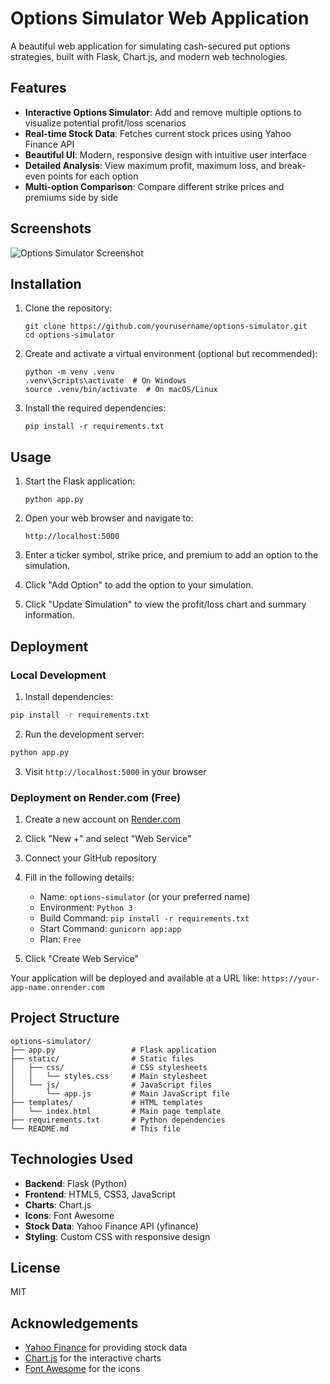 # Options Simulator Web Application

A beautiful web application for simulating cash-secured put options strategies, built with Flask, Chart.js, and modern web technologies.

## Features

- **Interactive Options Simulator**: Add and remove multiple options to visualize potential profit/loss scenarios
- **Real-time Stock Data**: Fetches current stock prices using Yahoo Finance API
- **Beautiful UI**: Modern, responsive design with intuitive user interface
- **Detailed Analysis**: View maximum profit, maximum loss, and break-even points for each option
- **Multi-option Comparison**: Compare different strike prices and premiums side by side

## Screenshots

![Options Simulator Screenshot](https://via.placeholder.com/800x450.png?text=Options+Simulator+Screenshot)

## Installation

1. Clone the repository:
   ```
   git clone https://github.com/yourusername/options-simulator.git
   cd options-simulator
   ```

2. Create and activate a virtual environment (optional but recommended):
   ```
   python -m venv .venv
   .venv\Scripts\activate  # On Windows
   source .venv/bin/activate  # On macOS/Linux
   ```

3. Install the required dependencies:
   ```
   pip install -r requirements.txt
   ```

## Usage

1. Start the Flask application:
   ```
   python app.py
   ```

2. Open your web browser and navigate to:
   ```
   http://localhost:5000
   ```

3. Enter a ticker symbol, strike price, and premium to add an option to the simulation.

4. Click "Add Option" to add the option to your simulation.

5. Click "Update Simulation" to view the profit/loss chart and summary information.

## Deployment

### Local Development

1. Install dependencies:
```bash
pip install -r requirements.txt
```

2. Run the development server:
```bash
python app.py
```

3. Visit `http://localhost:5000` in your browser

### Deployment on Render.com (Free)

1. Create a new account on [Render.com](https://render.com)

2. Click "New +" and select "Web Service"

3. Connect your GitHub repository

4. Fill in the following details:
   - Name: `options-simulator` (or your preferred name)
   - Environment: `Python 3`
   - Build Command: `pip install -r requirements.txt`
   - Start Command: `gunicorn app:app`
   - Plan: `Free`

5. Click "Create Web Service"

Your application will be deployed and available at a URL like: `https://your-app-name.onrender.com`

## Project Structure

```
options-simulator/
├── app.py                 # Flask application
├── static/                # Static files
│   ├── css/               # CSS stylesheets
│   │   └── styles.css     # Main stylesheet
│   └── js/                # JavaScript files
│       └── app.js         # Main JavaScript file
├── templates/             # HTML templates
│   └── index.html         # Main page template
├── requirements.txt       # Python dependencies
└── README.md              # This file
```

## Technologies Used

- **Backend**: Flask (Python)
- **Frontend**: HTML5, CSS3, JavaScript
- **Charts**: Chart.js
- **Icons**: Font Awesome
- **Stock Data**: Yahoo Finance API (yfinance)
- **Styling**: Custom CSS with responsive design

## License

MIT

## Acknowledgements

- [Yahoo Finance](https://finance.yahoo.com/) for providing stock data
- [Chart.js](https://www.chartjs.org/) for the interactive charts
- [Font Awesome](https://fontawesome.com/) for the icons
